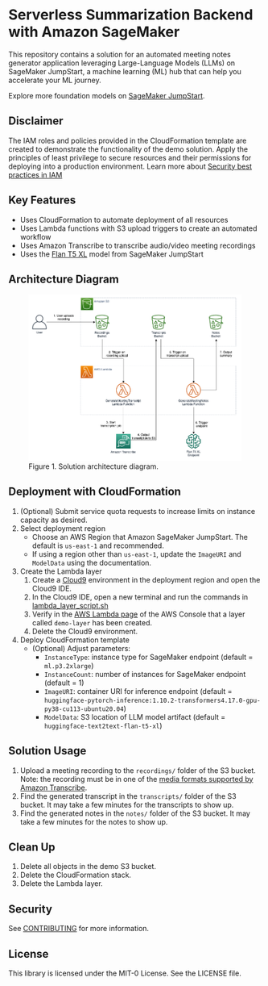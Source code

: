 # Serverless Summarization Backend with Amazon SageMaker

This repository contains a solution for an automated meeting notes generator application leveraging Large-Language Models (LLMs) on SageMaker JumpStart, a machine learning (ML) hub that can help you accelerate your ML journey. 

Explore more foundation models on [SageMaker JumpStart](https://aws.amazon.com/sagemaker/jumpstart/getting-started/). 

## Disclaimer

The IAM roles and policies provided in the CloudFormation template are created to demonstrate the functionality of the demo solution. Apply the principles of least privilege to secure resources and their permissions for deploying into a production environment. Learn more about [Security best practices in IAM](https://docs.aws.amazon.com/IAM/latest/UserGuide/best-practices.html)

## Key Features
- Uses CloudFormation to automate deployment of all resources
- Uses Lambda functions with S3 upload triggers to create an automated workflow
- Uses Amazon Transcribe to transcribe audio/video meeting recordings
- Uses the [Flan T5 XL](https://aws.amazon.com/sagemaker/jumpstart/getting-started/?sagemaker-jumpstart-cards.sort-by=item.additionalFields.priority&sagemaker-jumpstart-cards.sort-order=asc&awsf.sagemaker-jumpstart-filter-product-type=*all&awsf.sagemaker-jumpstart-filter-text=*all&awsf.sagemaker-jumpstart-filter-vision=*all&awsf.sagemaker-jumpstart-filter-tabular=*all&awsf.sagemaker-jumpstart-filter-audio-tasks=*all&awsf.sagemaker-jumpstart-filter-multimodal=*all&awsf.sagemaker-jumpstart-filter-RL=*all&sagemaker-jumpstart-cards.q=Flan-T5-XL&sagemaker-jumpstart-cards.q_operator=AND) model from SageMaker JumpStart

## Architecture Diagram

<figure>
    <img src="architecture_diagram.png" alt="Architecture Diagram"/>
    <figure-caption>Figure 1. Solution architecture diagram.</figure-caption>
</figure>

## Deployment with CloudFormation

1. (Optional) Submit service quota requests to increase limits on instance capacity as desired.
2. Select deployment region
   - Choose an AWS Region that Amazon SageMaker JumpStart. The default is <code>us-east-1</code> and recommended.
   - If using a region other than <code>us-east-1</code>, update the <code>ImageURI</code> and <code>ModelData</code> using the documentation.
3. Create the Lambda layer
   1. Create a [Cloud9](https://us-east-1.console.aws.amazon.com/cloud9control/home) environment in the deployment region and open the Cloud9 IDE.
   2. In the Cloud9 IDE, open a new terminal and run the commands in [lambda_layer_script.sh](lambda_layer_script.sh)
   3. Verify in the [AWS Lambda page](https://us-east-1.console.aws.amazon.com/lambda/home) of the AWS Console that a layer called <code>demo-layer</code> has been created.
   4. Delete the Cloud9 environment.
4. Deploy CloudFormation template
   - (Optional) Adjust parameters:
     - <code>InstanceType</code>: instance type for SageMaker endpoint (default = <code>ml.p3.2xlarge</code>)
     - <code>InstanceCount</code>: number of instances for SageMaker endpoint (default = 1)
     - <code>ImageURI</code>: container URI for inference endpoint (default = <code>huggingface-pytorch-inference:1.10.2-transformers4.17.0-gpu-py38-cu113-ubuntu20.04</code>)
     - <code>ModelData</code>: S3 location of LLM model artifact (default = <code>huggingface-text2text-flan-t5-xl</code>)

## Solution Usage

1. Upload a meeting recording to the <code>recordings/</code> folder of the S3 bucket. Note: the recording must be in one of the  [media formats supported by Amazon Transcribe](https://docs.aws.amazon.com/transcribe/latest/dg/how-input.html).
2. Find the generated transcript in the <code>transcripts/</code> folder of the S3 bucket. It may take a few minutes for the transcripts to show up.
3. Find the generated notes in the <code>notes/</code> folder of the S3 bucket. It may take a few minutes for the notes to show up.

## Clean Up

1. Delete all objects in the demo S3 bucket.
2. Delete the CloudFormation stack.
3. Delete the Lambda layer.

## Security

See [CONTRIBUTING](CONTRIBUTING.md#security-issue-notifications) for more information.

## License

This library is licensed under the MIT-0 License. See the LICENSE file.
